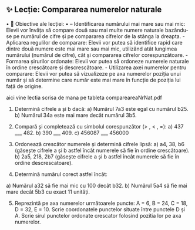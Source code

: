 

## ✨ Lecție: Compararea numerelor naturale

•	🎯 Obiective ale lecției:
•	– Identificarea numărului mai mare sau mai mic: Elevii vor învăța să compare două sau mai multe numere naturale bazându-se pe numărul de cifre și pe compararea cifrelor de la stânga la dreapta.
    - Aplicarea regulilor de comparare: Elevii vor putea să identifice rapid care dintre două numere este mai mare sau mai mic, utilizând atât lungimea numărului (numărul de cifre), cât și compararea cifrelor corespunzătoare.
    - Formarea șirurilor ordonate: Elevii vor putea să ordoneze numerele naturale în ordine crescătoare și descrescătoare.
    - Utilizarea axei numerelor pentru comparare: Elevii vor putea să vizualizeze pe axa numerelor poziția unui număr și să determine care număr este mai mare în funcție de poziția lui față de origine.

aici vine lectia scrisa de mana pe tableta compareareaNrNat.pdf

1. Determină cifrele a și b dacă:
a) Numărul 7a3 este egal cu numărul b25.
b) Numărul 34a este mai mare decât numărul 3b5.

2. Compară și completează cu simbolul corespunzător (> , < , =):
a) 437 ___ 482.
b) 390 ___ 409.
c) 456087 ___ 456000

3. Ordonează crescător numerele și determină cifrele lipsă:
a) a4, 38, b6 (găsește cifrele a și b astfel încât numerele să fie în ordine crescătoare).
b) 2a5, 218, 2b7 (găsește cifrele a și b astfel încât numerele să fie în ordine descrescatoare).

4. Determină numărul corect astfel încât:

a) Numărul a32 să fie mai mic cu 100 decât b32.
b) Numărul 5a4 să fie mai mare decât 5b3 cu exact 11 unități.

5. Reprezintă pe axa numerelor următoarele puncte: A = 6, B = 24, C = 18, D = 32, E = 10.
Scrie coordonatele punctelor situate între punctele D și A. 
Scrie sirul punctelor ordonate crescator folosind pozitia lor pe axa numerelor.